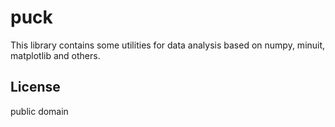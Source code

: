 # puck

This library contains some utilities for data analysis based on numpy, minuit, matplotlib and others.

## License

public domain
